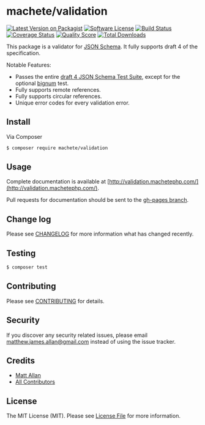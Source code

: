 # machete/validation

[![Latest Version on Packagist][ico-version]][link-packagist]
[![Software License][ico-license]](LICENSE.md)
[![Build Status][ico-travis]][link-travis]
[![Coverage Status][ico-scrutinizer]][link-scrutinizer]
[![Quality Score][ico-code-quality]][link-code-quality]
[![Total Downloads][ico-downloads]][link-downloads]

This package is a validator for [JSON Schema](http://json-schema.org/).  It fully supports draft 4 of the specification.

Notable Features:

- Passes the entire [draft 4 JSON Schema Test Suite](https://github.com/json-schema/JSON-Schema-Test-Suite), except for the optional [bignum](https://github.com/json-schema/JSON-Schema-Test-Suite/blob/develop/tests/draft4/optional/bignum.json) test.
- Fully supports remote references.
- Fully supports circular references.
- Unique error codes for every validation error.

## Install

Via Composer

``` bash
$ composer require machete/validation
```

## Usage

Complete documentation is available at [http://validation.machetephp.com/](http://validation.machetephp.com/).

Pull requests for documentation should be sent to the [gh-pages branch](https://github.com/machete-php/validation/tree/gh-pages).

## Change log

Please see [CHANGELOG](CHANGELOG.md) for more information what has changed recently.

## Testing

``` bash
$ composer test
```

## Contributing

Please see [CONTRIBUTING](CONTRIBUTING.md) for details.

## Security

If you discover any security related issues, please email matthew.james.allan@gmail.com instead of using the issue tracker.

## Credits

- [Matt Allan][link-author]
- [All Contributors][link-contributors]

## License

The MIT License (MIT). Please see [License File](LICENSE.md) for more information.

[ico-version]: https://img.shields.io/packagist/v/machete/validation.svg?style=flat-square
[ico-license]: https://img.shields.io/badge/license-MIT-brightgreen.svg?style=flat-square
[ico-travis]: https://img.shields.io/travis/machete/validation/master.svg?style=flat-square
[ico-scrutinizer]: https://img.shields.io/scrutinizer/coverage/g/machete/validation.svg?style=flat-square
[ico-code-quality]: https://img.shields.io/scrutinizer/g/machete/validation.svg?style=flat-square
[ico-downloads]: https://img.shields.io/packagist/dt/machete/validation.svg?style=flat-square

[link-packagist]: https://packagist.org/packages/machete/validation
[link-travis]: https://travis-ci.org/machete-php/validation
[link-scrutinizer]: https://scrutinizer-ci.com/g/machete-php/validation/code-structure
[link-code-quality]: https://scrutinizer-ci.com/g/machete-php/validation
[link-downloads]: https://packagist.org/packages/machete/validation
[link-author]: https://github.com/matthew-james
[link-contributors]: ../../contributors
